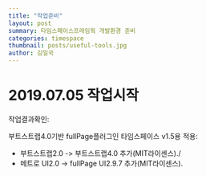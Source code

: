 ```yaml
---
title: "작업준비"
layout: post
summary: 타임스페이스프레임웍 개발환경 준비
categories: timespace
thumbnail: posts/useful-tools.jpg
author: 김일국
---
```


# 2019.07.05 작업시작

작업결과확인: 

부트스트랩4.0기반 fullPage플러그인 타임스페이스 v1.5용 적용:
<ul>
 <li>부트스트랩2.0 -> 부트스트랩4.0 추가(MIT라이센스)./</li>
 <li>메트로 UI2.0 -> fullPage UI2.9.7 추가(MIT라이센스).</li>
</ul>